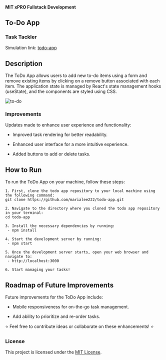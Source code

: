 #### MIT xPRO Fullstack Development
## To-Do App
### Task Tackler
Simulation link: [todo-app](https://marialee222.github.io/todo-app/)

## Description 
The ToDo App allows users to add new to-do items using a form and remove existing items by clicking on a remove button associated with each item. The application state is managed by React's state management hooks (useState), and the components are styled using CSS.

![to-do](https://github.com/marialee222/todo-app/assets/150623001/fd962c38-820f-4fed-9f0d-dae4837fa5f3)



### Improvements
Updates made to enhance user experience and functionality: 

- Improved task rendering for better readability. 

- Enhanced user interface for a more intuitive experience. 

- Added buttons to add or delete tasks.

## How to Run
To run the ToDo App on your machine, follow these steps: 

	1. First, clone the todo app repository to your local machine using the following command:
	git clone https://github.com/marialee222/todo-app.git 

	2. Navigate to the directory where you cloned the todo app repository in your terminal:
	cd todo-app 
 
	3. Install the necessary dependencies by running:
	 - npm install 

	4. Start the development server by running:
	 - npm start

	5. Once the development server starts, open your web browser and navigate to:
   	 - http://localhost:3000

	6. Start managing your tasks!

## Roadmap of Future Improvements
Future improvements for the ToDo App include:

- Mobile responsiveness for on-the-go task management.

- Add ability to prioritize and re-order tasks.

   
:star: Feel free to contribute ideas or collaborate on these enhancements! :star:

### License
This project is licensed under the [MIT License](https://opensource.org/licenses/MIT).

